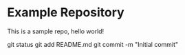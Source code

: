 # Example Repository
This is a sample repo, hello world!

git status
git add README.md
git commit -m "Initial commit"
